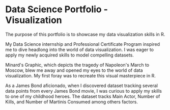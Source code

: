 # Data Science Portfolio - Visualization
The purpose of this portfolio is to showcase my data visualization skills in R.

My Data Science internship and Professional Certificate Program inspired me to dive headlong into the world of data visualization. I was eager to apply my newly acquired skills to model compelling datasets.

Minard's Graphic, which depicts the tragedy of Napoleon's March to Moscow, blew me away and opened my eyes to the world of data visualization. My first foray was to recreate this visual masterpiece in R.

As a James Bond aficionado, when I discovered dataset tracking several data points from every James Bond movie, I was curious to apply my skills to one of my childhood heroes. The dataset tracks Main Actor, Number of Kills, and Number of Martinis Consumed among others factors.

